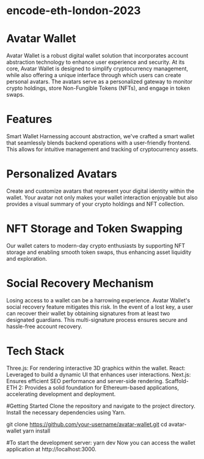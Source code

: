 # encode-eth-london-2023

# Avatar Wallet
Avatar Wallet is a robust digital wallet solution that incorporates account abstraction technology to enhance user experience and security. At its core, Avatar Wallet is designed to simplify cryptocurrency management, while also offering a unique interface through which users can create personal avatars. The avatars serve as a personalized gateway to monitor crypto holdings, store Non-Fungible Tokens (NFTs), and engage in token swaps.

# Features
Smart Wallet
Harnessing account abstraction, we've crafted a smart wallet that seamlessly blends backend operations with a user-friendly frontend. This allows for intuitive management and tracking of cryptocurrency assets.

# Personalized Avatars
Create and customize avatars that represent your digital identity within the wallet. Your avatar not only makes your wallet interaction enjoyable but also provides a visual summary of your crypto holdings and NFT collection.

# NFT Storage and Token Swapping
Our wallet caters to modern-day crypto enthusiasts by supporting NFT storage and enabling smooth token swaps, thus enhancing asset liquidity and exploration.

# Social Recovery Mechanism
Losing access to a wallet can be a harrowing experience. Avatar Wallet's social recovery feature mitigates this risk. In the event of a lost key, a user can recover their wallet by obtaining signatures from at least two designated guardians. This multi-signature process ensures secure and hassle-free account recovery.

# Tech Stack
Three.js: For rendering interactive 3D graphics within the wallet.
React: Leveraged to build a dynamic UI that enhances user interactions.
Next.js: Ensures efficient SEO performance and server-side rendering.
Scaffold-ETH 2: Provides a solid foundation for Ethereum-based applications, accelerating development and deployment.

#Getting Started
Clone the repository and navigate to the project directory. Install the necessary dependencies using Yarn.

git clone https://github.com/your-username/avatar-wallet.git
cd avatar-wallet
yarn install

#To start the development server:
yarn dev
Now you can access the wallet application at http://localhost:3000.

